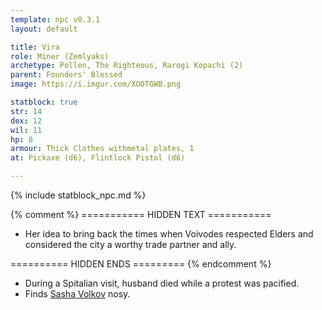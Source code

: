 ```yaml
---
template: npc v0.3.1
layout: default

title: Vira
role: Miner (Zemlyaks)
archetype: Pollen, The Righteous, Rarogi Kopachi (2)
parent: Founders' Blessed
image: https://i.imgur.com/XOOTGWB.png

statblock: true
str: 14
dex: 12
wil: 11
hp: 8
armour: Thick Clothes withmetal plates, 1
at: Pickaxe (d6), Flintlock Pistol (d6)

---
```


{% include statblock_npc.md %}

{% comment %} =========== HIDDEN TEXT ===========

- Her idea to bring back the times when Voivodes respected Elders and considered the city a worthy trade partner and ally.

========== HIDDEN ENDS ========= {% endcomment %}

- During a Spitalian visit, husband died while a protest was pacified.
- Finds [Sasha Volkov](../ProtectorateClique/SashaVolkov.md) nosy.